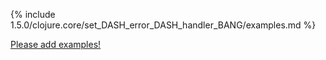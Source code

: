 {% include 1.5.0/clojure.core/set_DASH_error_DASH_handler_BANG/examples.md %}

[Please add examples!](https://github.com/arrdem/grimoire/edit/master/_includes/1.6.0/clojure.core/set_DASH_error_DASH_handler_BANG/examples.md)
